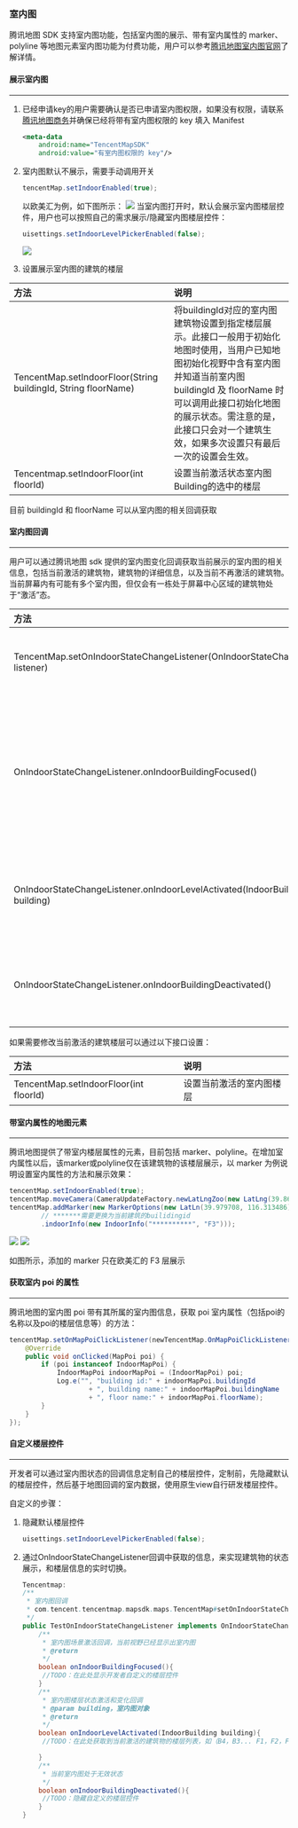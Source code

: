 ### 室内图

腾讯地图 SDK 支持室内图功能，包括室内图的展示、带有室内属性的 marker、polyline 等地图元素室内图功能为付费功能，用户可以参考[腾讯地图室内图官网](https://lbs.qq.com/lbsindoor/home/index.html)了解详情。

#### 展示室内图
----

1. 已经申请key的用户需要确认是否已申请室内图权限，如果没有权限，请联系[腾讯地图商务](https://lbs.qq.com/contractus.html)并确保已经将带有室内图权限的 key 填入 Manifest

    ```xml
    <meta-data
        android:name="TencentMapSDK"
        android:value="有室内图权限的 key"/>
    ```

2. 室内图默认不展示，需要手动调用开关

    ```java
    tencentMap.setIndoorEnabled(true);
    ```

    以欧美汇为例，如下图所示：
    ![](/indoor_map/images/indoor.png)
    当室内图打开时，默认会展示室内图楼层控件，用户也可以按照自己的需求展示/隐藏室内图楼层控件：

    ```java
    uisettings.setIndoorLevelPickerEnabled(false);
    ```

    ![](/indoor_map/images/indoor_without_controller.png)

3. 设置展示室内图的建筑的楼层

| 方法 | 说明 |
| :--- | :--- |
| TencentMap.setIndoorFloor\(String buildingId, String floorName\) | 将buildingId对应的室内图建筑物设置到指定楼层展示。此接口一般用于初始化地图时使用，当用户已知地图初始化视野中含有室内图并知道当前室内图 buildingId 及 floorName 时可以调用此接口初始化地图的展示状态。需注意的是，此接口只会对一个建筑生效，如果多次设置只有最后一次的设置会生效。 |
| Tencentmap.setIndoorFloor\(int floorId\) | 设置当前激活状态室内图Building的选中的楼层 |

目前 buildingId 和 floorName 可以从室内图的相关回调获取

#### 室内图回调
----

用户可以通过腾讯地图 sdk 提供的室内图变化回调获取当前展示的室内图的相关信息，包括当前激活的建筑物，建筑物的详细信息，以及当前不再激活的建筑物。当前屏幕内有可能有多个室内图，但仅会有一栋处于屏幕中心区域的建筑物处于“激活”态。

| 方法 | 说明 |
| :--- | :--- |
| TencentMap.setOnIndoorStateChangeListener\(OnIndoorStateChangeListener listener\) | 设置室内图状态回调 |
| OnIndoorStateChangeListener.onIndoorBuildingFocused\(\) | 室内图场景激活回调，当前视野已经显示出室内图 |
| OnIndoorStateChangeListener.onIndoorLevelActivated\(IndoorBuilding building\) | 室内图楼层状态激活和变化回调 |
| OnIndoorStateChangeListener.onIndoorBuildingDeactivated\(\) | 当前室内图处于无效状态 |

如果需要修改当前激活的建筑楼层可以通过以下接口设置：

| 方法 | 说明 |
| :--- | :--- |
| TencentMap.setIndoorFloor\(int floorId\) | 设置当前激活的室内图楼层 |



#### 带室内属性的地图元素
----

腾讯地图提供了带室内楼层属性的元素，目前包括 marker、polyline。在增加室内属性以后，该marker或polyline仅在该建筑物的该楼层展示，以 marker 为例说明设置室内属性的方法和展示效果：

```java
tencentMap.setIndoorEnabled(true);
tencentMap.moveCamera(CameraUpdateFactory.newLatLngZoo(new LatLng(39.865105,116.378345), 18));
tencentMap.addMarker(new MarkerOptions(new LatLn(39.979708, 116.313486))
        // *******需要更换为当前建筑的builidingid
        .indoorInfo(new IndoorInfo("**********", "F3")));
```
![](/indoor_map/images/marker.png)
![](/indoor_map/images/no_marker.png)

如图所示，添加的 marker 只在欧美汇的 F3 层展示

#### 获取室内 poi 的属性
----

腾讯地图的室内图 poi 带有其所属的室内图信息，获取 poi 室内属性（包括poi的名称以及poi的楼层信息等）的方法：

```java
tencentMap.setOnMapPoiClickListener(newTencentMap.OnMapPoiClickListener() {
    @Override
    public void onClicked(MapPoi poi) {
        if (poi instanceof IndoorMapPoi) {
            IndoorMapPoi indoorMapPoi = (IndoorMapPoi) poi;
            Log.e("", "building id:" + indoorMapPoi.buildingId
                    + ", building name:" + indoorMapPoi.buildingName
                    + ", floor name:" + indoorMapPoi.floorName);
        }
    }
});
```

#### 自定义楼层控件
----

开发者可以通过室内图状态的回调信息定制自己的楼层控件，定制前，先隐藏默认的楼层控件，然后基于地图回调的室内数据，使用原生view自行研发楼层控件。

自定义的步骤：

1. 隐藏默认楼层控件

   ```java
   uisettings.setIndoorLevelPickerEnabled(false);
   ```

2. 通过OnIndoorStateChangeListener回调中获取的信息，来实现建筑物的状态展示，和楼层信息的实时切换。

   ```java
   Tencentmap:
   /**
    * 室内图回调
    * com.tencent.tencentmap.mapsdk.maps.TencentMap#setOnIndoorStateChangeListener(OnIndoorStateChangeListener listener)}
    */
   public TestOnIndoorStateChangeListener implements OnIndoorStateChangeListener{
       /**
        * 室内图场景激活回调，当前视野已经显示出室内图
        * @return
        */
       boolean onIndoorBuildingFocused(){
       	//TODO：在此处显示开发者自定义的楼层控件
       }
       /**
        * 室内图楼层状态激活和变化回调
        * @param building，室内图对象
        * @return
        */
       boolean onIndoorLevelActivated(IndoorBuilding building){
       	//TODO：在此处获取到当前激活的建筑物的楼层列表，如（B4，B3... F1，F2，F3）以及当前激活的楼层,根据以上信息填充楼层控件的数据

       }
       /**
        * 当前室内图处于无效状态
        */
       boolean onIndoorBuildingDeactivated(){
       	//TODO：隐藏自定义的楼层控件
       }
   }
   ```